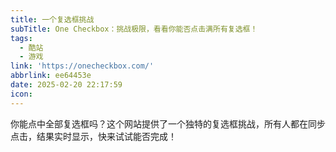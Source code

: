 ```yaml
---
title: 一个复选框挑战
subTitle: One Checkbox：挑战极限，看看你能否点击满所有复选框！
tags:
  - 酷站
  - 游戏
link: 'https://onecheckbox.com/'
abbrlink: ee64453e
date: 2025-02-20 22:17:59
icon:
---
```


你能点中全部复选框吗？这个网站提供了一个独特的复选框挑战，所有人都在同步点击，结果实时显示，快来试试能否完成！